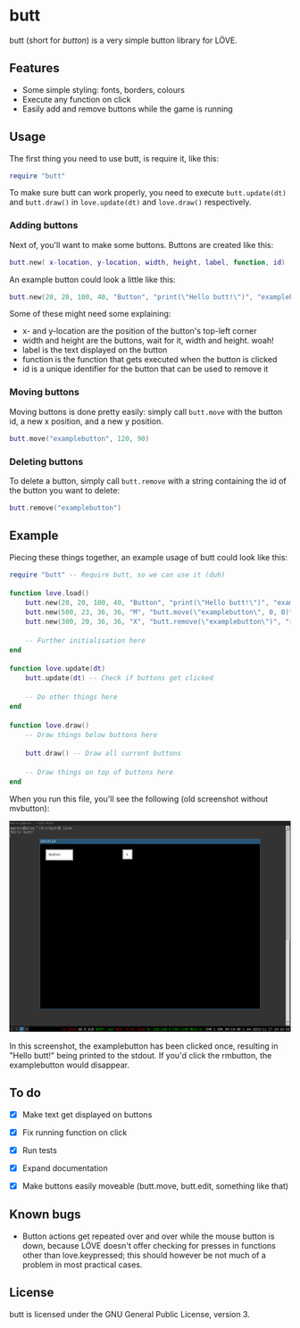 # butt
butt (short for _button_) is a very simple button library for LÖVE.

## Features
* Some simple styling: fonts, borders, colours
* Execute any function on click
* Easily add and remove buttons while the game is running

## Usage

The first thing you need to use butt, is require it, like this:
```lua
require "butt"
```

To make sure butt can work properly, you need to execute `butt.update(dt)` and `butt.draw()` in `love.update(dt)` and `love.draw()` respectively.

### Adding buttons
Next of, you'll want to make some buttons. Buttons are created like this:
```lua
butt.new( x-location, y-location, width, height, label, function, id)
```

An example button could look a little like this:
```lua
butt.new(20, 20, 100, 40, "Button", "print(\"Hello butt!\")", "examplebutton")
```

Some of these might need some explaining:
* x- and y-location are the position of the button's top-left corner
* width and height are the buttons, wait for it, width and height. woah!
* label is the text displayed on the button
* function is the function that gets executed when the button is clicked
* id is a unique identifier for the button that can be used to remove it

### Moving buttons
Moving buttons is done pretty easily: simply call `butt.move` with the button id, a new x position, and a new y position.
```lua
butt.move("examplebutton", 120, 90)
```

### Deleting buttons
To delete a button, simply call `butt.remove` with a string containing the id of the button you want to delete:
```lua
butt.remove("examplebutton")
```

## Example

Piecing these things together, an example usage of butt could look like this:

```lua
require "butt" -- Require butt, so we can use it (duh)

function love.load()
    butt.new(20, 20, 100, 40, "Button", "print(\"Hello butt!\")", "examplebutton") -- Create a new button, with id examplebutton. It triggers the print function when clicked.
    butt.new(500, 23, 36, 36, "M", "butt.move(\"examplebutton\", 0, 0)", "mvbutton") -- Create another button, that moves the first one.
    butt.new(300, 20, 36, 36, "X", "butt.remove(\"examplebutton\")", "rmbutton") -- Create yet another button, that removes the first one when clicked.

    -- Further initialisation here
end

function love.update(dt)
    butt.update(dt) -- Check if buttons get clicked

    -- Do other things here
end

function love.draw()
    -- Draw things below buttons here

    butt.draw() -- Draw all current buttons

    -- Draw things on top of buttons here
end

```

When you run this file, you'll see the following (old screenshot without mvbutton):

![butt](https://raw.githubusercontent.com/weloxux/butt/master/scrot.png)

In this screenshot, the examplebutton has been clicked once, resulting in "Hello butt!" being printed to the stdout. If you'd click the rmbutton, the examplebutton would disappear.

## To do

- [x] Make text get displayed on buttons
- [x] Fix running function on click
- [x] Run tests
- [x] Expand documentation
- [x] Make buttons easily moveable (butt.move, butt.edit, something like that)


## Known bugs

- Button actions get repeated over and over while the mouse button is down, because LÖVE doesn't offer checking for presses in functions other than love.keypressed; this should however be not much of a problem in most practical cases.

## License
butt is licensed under the GNU General Public License, version 3.
